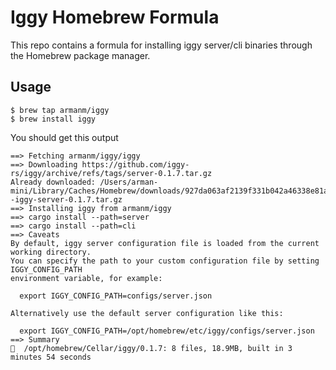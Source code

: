 # Iggy Homebrew Formula

This repo contains a formula for installing iggy server/cli binaries through the Homebrew package manager.

## Usage

```
$ brew tap armanm/iggy
$ brew install iggy
```

You should get this output

```
==> Fetching armanm/iggy/iggy
==> Downloading https://github.com/iggy-rs/iggy/archive/refs/tags/server-0.1.7.tar.gz
Already downloaded: /Users/arman-mini/Library/Caches/Homebrew/downloads/927da063af2139f331b042a46338e81a5e2b7031be12a5b3e98e0935ed6cded5--iggy-server-0.1.7.tar.gz
==> Installing iggy from armanm/iggy
==> cargo install --path=server
==> cargo install --path=cli
==> Caveats
By default, iggy server configuration file is loaded from the current working directory.
You can specify the path to your custom configuration file by setting IGGY_CONFIG_PATH
environment variable, for example:

  export IGGY_CONFIG_PATH=configs/server.json

Alternatively use the default server configuration like this:

  export IGGY_CONFIG_PATH=/opt/homebrew/etc/iggy/configs/server.json
==> Summary
🍺  /opt/homebrew/Cellar/iggy/0.1.7: 8 files, 18.9MB, built in 3 minutes 54 seconds
```
